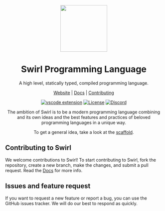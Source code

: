 <div align=center>
<img width=150 src="https://raw.githubusercontent.com/SwirlLang/branding/main/logos/logo-transparent.png">

# Swirl Programming Language
A high level, statically typed, compiled programming language.

[Website](https://swirl-lang.netlify.app) |
[Docs](https://swirl-lang.netlify.app/docs) |
[Contributing](./CONTRIBUTING.md)  

[![vscode extension](https://img.shields.io/visual-studio-marketplace/v/MrinmoyHaloi.swirl-lang-support?color=blue&label=VSCode%20Extension&logo=visualstudiocode&logoColor=blue&style=flat-square)](https://marketplace.visualstudio.com/items?itemName=MrinmoyHaloi.swirl-lang-support)
[![License](https://img.shields.io/github/license/SwirlLang/Swirl?style=flat-square)](LICENSE)
[![Discord](https://img.shields.io/discord/894989427628179477?color=blue&label=Discord&logo=Discord&logoColor=white&style=flat-square)](https://discord.gg/RSJ5TUDdqx)
<!--[![GitHub Workflow Status](https://img.shields.io/github/actions/workflow/status/SwirlLang/Swirl/cmake.yml?style=flat-square)](https://github.com/SwirlLang/Swirl/actions/workflows/cmake.yml)-->

</div>
<div align="center">
The ambition of Swirl is to be a modern programming language combining and its own ideas and the best features and practices of beloved programming languages in a unique way.

To get a general idea, take a look at the [scaffold](https://github.com/SwirlLang/Swirl/blob/main/scaffold.md).
</div>


<!-- ## Getting Started
You can find installation instructions in the [docs](https://swirl-lang.vercel.app/docs/getting-started/installation).

Once you have Swirl installed, create a file named hello.sw with a simple hello world program:  
```c
print("Hello World")
```

To run the program, use the swirl compiler to compile and run the program.
```shell
swirl hello.sw && ./hello
``` -->

## Contributing to Swirl
We welcome contributions to Swirl! To start contributing to Swirl, fork the repository, create a new branch, make the changes, and submit a pull request. Read the [Docs](https://swirl-lang.vercel.app/docs) for more info.

## Issues and feature request

If you want to request a new feature or report a bug, you can use the GitHub issues tracker. We will do our best to respond as quickly.
